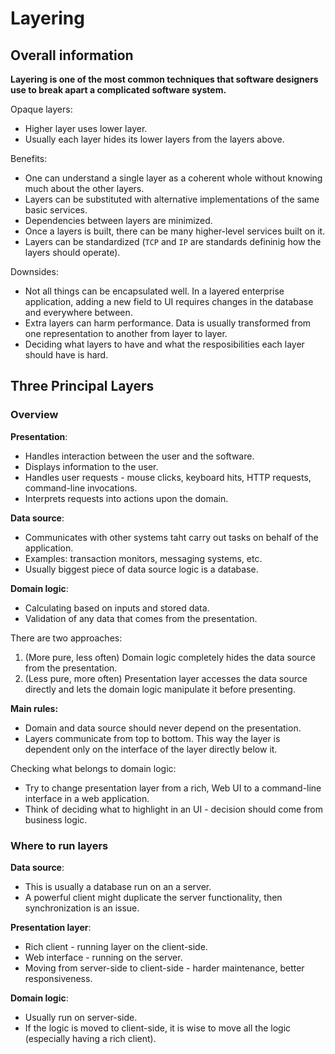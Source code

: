 # Layering

## Overall information

**Layering is one of the most common techniques that software designers use to break apart a complicated software system.**

Opaque layers:
* Higher layer uses lower layer.
* Usually each layer hides its lower layers from the layers above.

Benefits:
* One can understand a single layer as a coherent whole without knowing much about the other layers.
* Layers can be substituted with alternative implementations of the same basic services.
* Dependencies between layers are minimized.
* Once a layers is built, there can be many higher-level services built on it.
* Layers can be standardized (`TCP` and `IP` are standards defininig how the layers should operate).

Downsides:
* Not all things can be encapsulated well. In a layered enterprise application, adding a new field to UI requires changes in the database and everywhere between.
* Extra layers can harm performance. Data is usually transformed from one representation to another from layer to layer.
* Deciding what layers to have and what the resposibilities each layer should have is hard.

## Three Principal Layers

### Overview

**Presentation**:
* Handles interaction between the user and the software.
* Displays information to the user.
* Handles user requests - mouse clicks, keyboard hits, HTTP requests, command-line invocations.
* Interprets requests into actions upon the domain.

**Data source**:
* Communicates with other systems taht carry out tasks on behalf of the application.
* Examples: transaction monitors, messaging systems, etc.
* Usually biggest piece of data source logic is a database.

**Domain logic**:
* Calculating based on inputs and stored data.
* Validation of any data that comes from the presentation.

There are two approaches:
1. (More pure, less often) Domain logic completely hides the data source from the presentation.
2. (Less pure, more often) Presentation layer accesses the data source directly and lets the domain logic manipulate it before presenting.

**Main rules:**
* Domain and data source should never depend on the presentation.
* Layers communicate from top to bottom. This way the layer is dependent only on the interface of the layer directly below it.

Checking what belongs to domain logic:
* Try to change presentation layer from a rich, Web UI to a command-line interface in a web application.
* Think of deciding what to highlight in an UI - decision should come from business logic.

### Where to run layers

**Data source**:
* This is usually a database run on an a server.
* A powerful client might duplicate the server functionality, then synchronization is an issue.

**Presentation layer**:
* Rich client - running layer on the client-side.
* Web interface - running on the server.
* Moving from server-side to client-side - harder maintenance, better responsiveness.

**Domain logic**:
* Usually run on server-side.
* If the logic is moved to client-side, it is wise to move all the logic (especially having a rich client).
